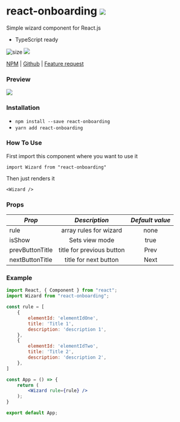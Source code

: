 # react-onboarding [![](https://img.shields.io/twitter/url/http/shields.io.svg?style=social?style=social)](https://github.com/ilyapasyuk/react-onboarding)
 
Simple wizard component for React.js
+ TypeScript ready

![size](https://img.shields.io/bundlephobia/min/react-onboarding.svg)
![](https://img.shields.io/npm/v/react-onboarding.svg?style=flat-square)

[NPM](https://www.npmjs.com/package/react-onboarding) |
[Github](https://github.com/ilyapasyuk/react-onboarding) |
[Feature request](https://github.com/ilyapasyuk/react-onboarding/issues/new)

### Preview
![](https://user-images.githubusercontent.com/5953765/50577446-28168500-0e39-11e9-9dfd-0a44a42d3268.gif)

### Installation

* `npm install --save react-onboarding`
* `yarn add react-onboarding`

### How To Use

First import this component where you want to use it

`import Wizard from "react-onboarding"`

Then just renders it

`<Wizard />`

### Props

|      _Prop_     |       _Description_       | _Default value_ |
| --------------- |   :-------------------:   | :-------------: |
| rule            |   array rules for wizard  |      none       |
| isShow          |    Sets view mode         |      true       |
| prevButtonTitle | title for previous button |      Prev       |
| nextButtonTitle | title for next button     |      Next       |

### Example

``` jsx
import React, { Component } from "react";
import Wizard from "react-onboarding";

const rule = [
    {
        elementId: 'elementIdOne',
        title: 'Title 1',
        description: 'description 1',
    },
    {
        elementId: 'elementIdTwo',
        title: 'Title 2',
        description: 'description 2',
    },
]

const App = () => {
    return (
        <Wizard rule={rule} />
    );
}

export default App;
```
